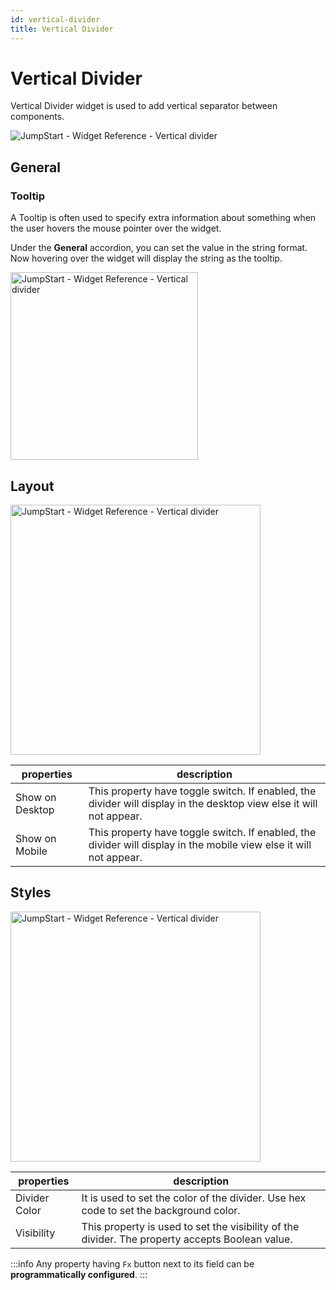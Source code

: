 ```yaml
---
id: vertical-divider
title: Vertical Divider
---
```

# Vertical Divider

Vertical Divider widget is used to add vertical separator between components.

<div style={{textAlign: 'center'}}>

<img className="screenshot-full" src="/img/widgets/vertical-divider/vertical-divider.png" alt="JumpStart - Widget Reference - Vertical divider" />

</div>

## General
### Tooltip

A Tooltip is often used to specify extra information about something when the user hovers the mouse pointer over the widget.

Under the <b>General</b> accordion, you can set the value in the string format. Now hovering over the widget will display the string as the tooltip.

<div style={{textAlign: 'center'}}>

<img className="screenshot-full" src="/img/tooltip.png" alt="JumpStart - Widget Reference - Vertical divider" width="300" />

</div>

## Layout

<div style={{textAlign: 'center'}}>

<img className="screenshot-full" src="/img/widgets/divider/layout1.png" alt="JumpStart - Widget Reference - Vertical divider" width="400" />

</div>

| properties      | description |
| ----------- | ----------- |
| Show on Desktop |  This property have toggle switch. If enabled, the divider will display in the desktop view else it will not appear. |
| Show on Mobile |  This property have toggle switch. If enabled, the divider will display in the mobile view else it will not appear. |

## Styles

<div style={{textAlign: 'center'}}>

<img className="screenshot-full" src="/img/widgets/divider/styles1.png" alt="JumpStart - Widget Reference - Vertical divider" width="400" />

</div>

| properties      | description |
| ----------- | ----------- |
| Divider Color |  It is used to set the color of the divider. Use hex code to set the background color. |
| Visibility |  This property is used to set the visibility of the divider. The property accepts Boolean value. |


:::info
Any property having `Fx` button next to its field can be **programmatically configured**.
:::